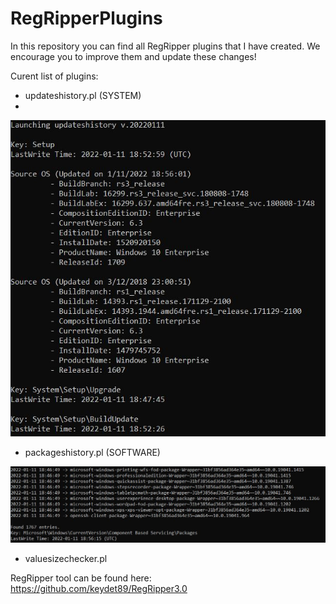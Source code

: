 # RegRipperPlugins

In this repository you can find all RegRipper plugins that I have created. We encourage you to improve them and update these changes!

Curent list of plugins:

- updateshistory.pl (SYSTEM)
- 
![alt text](https://github.com/gajos112/RegRipperPlugins/blob/main/Images/updateshistory_plugin.JPG?raw=true)


- packageshistory.pl (SOFTWARE)

![alt text](https://github.com/gajos112/RegRipperPlugins/blob/main/Images/packageshistory_plugin.JPG?raw=true)

- valuesizechecker.pl

RegRipper tool can be found here: https://github.com/keydet89/RegRipper3.0
